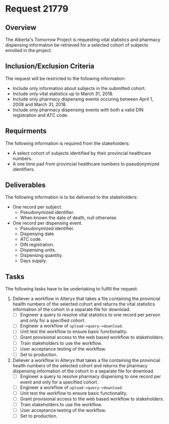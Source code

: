 # Request 21779

## Overview
The Alberta's Tomorrow Project is requesting vital statistics and pharmacy dispensing information be retrieved for a selected cohort of subjects enrolled in the project.

## Inclusion/Exclusion Criteria
The request will be restricted to the following information:

* Include only information about subjects in the submitted cohort.
* Include only vital statistics up to March 31, 2018.
* Include only pharmacy dispensing events occuring between April 1, 2008 and March 31, 2018.
* Include only pharmacy dispensing events with both a valid DIN registration and ATC code.

## Requirments
The following information is required from the stakeholders:

* A select cohort of subjects identified by their provincial healthcare numbers.
* A one time pad from provincial healthcare numbers to pseudonymized identifiers.

## Deliverables
The following information is to be delivered to the stakeholders:

* One record per subject.
    * Pseudonymized identifier.
    * When known the date of death, null otherwise.
* One record per dispensing event.
    * Pseudonymized identifier.
    * Dispensing date
    * ATC code.
    * DIN registration.
    * Dispensing units.
    * Dispensing quantity.
    * Days supply.

## Tasks
The following tasks have to be undertaking to fulfill the request:

1. Deliever a workflow in Alteryx that takes a file containing the provincial health numbers of the selected cohort and returns the vital statistics information of the cohort in a separate file for download.
   - [ ] Engineer a query to resolve vital statistics to one record per person and only for a specified cohort.
   - [ ] Engineer a workflow of `upload->query->download`.
   - [ ] Unit test the workflow to ensure basic functionality.
   - [ ] Grant provisional access to the web based workflow to stakeholders.
   - [ ] Train stakeholders to use the workflow.
   - [ ] User acceptance testing of the workflow.
   - [ ] Set to production.
2. Deliever a workflow in Alteryx that takes a file containing the provincial health numbers of the selected cohort and returns the pharmacy dispensing information of the cohort in a separate file for download.
    - [ ] Engineer a query to resolve pharmacy dispensing to one record per event and only for a specified cohort.
    - [ ] Engineer a workflow of `upload->query->download`.
    - [ ] Unit test the workflow to ensure basic functionality.
    - [ ] Grant provisional access to the web based workflow to stakeholders.
    - [ ] Train stakeholders to use the workflow.
    - [ ] User acceptance testing of the workflow.
    - [ ] Set to production.
